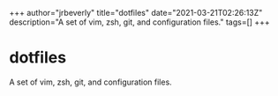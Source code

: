 +++
    author="jrbeverly"
    title="dotfiles"
    date="2021-03-21T02:26:13Z"
    description="A set of vim, zsh, git, and configuration files."
    tags=[]
    +++
    
# dotfiles
A set of vim, zsh, git, and configuration files.
